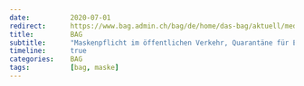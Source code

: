 ```yaml
---
date:          2020-07-01
redirect:      https://www.bag.admin.ch/bag/de/home/das-bag/aktuell/medienmitteilungen.msg-id-79711.html
title:         BAG
subtitle:      "Maskenpflicht im öffentlichen Verkehr, Quarantäne für Einreisende aus Risikogebieten, Aufhebung gewisser Einreisebeschränkungen ab dem 20. Juli"
timeline:      true
categories:    BAG
tags:          [bag, maske]
---
```


